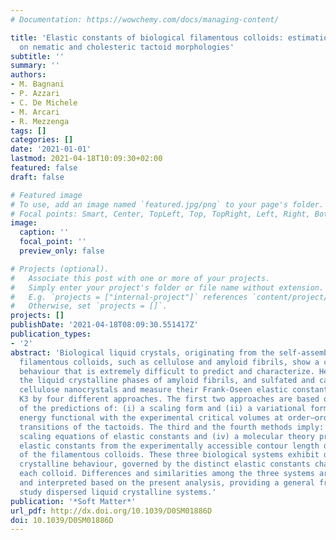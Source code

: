 ```yaml
---
# Documentation: https://wowchemy.com/docs/managing-content/

title: 'Elastic constants of biological filamentous colloids: estimation and implications
  on nematic and cholesteric tactoid morphologies'
subtitle: ''
summary: ''
authors:
- M. Bagnani
- P. Azzari
- C. De Michele
- M. Arcari
- R. Mezzenga
tags: []
categories: []
date: '2021-01-01'
lastmod: 2021-04-18T10:09:30+02:00
featured: false
draft: false

# Featured image
# To use, add an image named `featured.jpg/png` to your page's folder.
# Focal points: Smart, Center, TopLeft, Top, TopRight, Left, Right, BottomLeft, Bottom, BottomRight.
image:
  caption: ''
  focal_point: ''
  preview_only: false

# Projects (optional).
#   Associate this post with one or more of your projects.
#   Simply enter your project's folder or file name without extension.
#   E.g. `projects = ["internal-project"]` references `content/project/deep-learning/index.md`.
#   Otherwise, set `projects = []`.
projects: []
publishDate: '2021-04-18T08:09:30.551417Z'
publication_types:
- '2'
abstract: 'Biological liquid crystals, originating from the self-assembly of biological
  filamentous colloids, such as cellulose and amyloid fibrils, show a complex lyotropic
  behaviour that is extremely difficult to predict and characterize. Here we analyse
  the liquid crystalline phases of amyloid fibrils, and sulfated and carboxylated
  cellulose nanocrystals and measure their Frank-Oseen elastic constants K1, K2 and
  K3 by four different approaches. The first two approaches are based on the benchmark
  of the predictions of: (i) a scaling form and (ii) a variational form of the Frank-Oseen
  energy functional with the experimental critical volumes at order–order liquid crystalline
  transitions of the tactoids. The third and the fourth methods imply: (iii) the direct
  scaling equations of elastic constants and (iv) a molecular theory predicting the
  elastic constants from the experimentally accessible contour length distributions
  of the filamentous colloids. These three biological systems exhibit diverse liquid
  crystalline behaviour, governed by the distinct elastic constants characterizing
  each colloid. Differences and similarities among the three systems are highlighted
  and interpreted based on the present analysis, providing a general framework to
  study dispersed liquid crystalline systems.'
publication: '*Soft Matter*'
url_pdf: http://dx.doi.org/10.1039/D0SM01886D
doi: 10.1039/D0SM01886D
---
```

